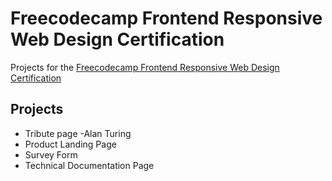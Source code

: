 # Freecodecamp Frontend Responsive Web Design Certification
Projects for the [Freecodecamp Frontend Responsive Web Design Certification](https://www.freecodecamp.org/certification/gisioraelvis/responsive-web-design)

## Projects
- Tribute page -Alan Turing
- Product Landing Page
- Survey Form  
- Technical Documentation Page
